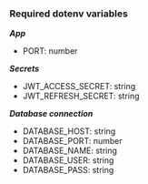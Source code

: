 
### Required dotenv variables

***App***
* PORT: number

***Secrets***
* JWT_ACCESS_SECRET: string
* JWT_REFRESH_SECRET: string

***Database connection***
* DATABASE_HOST: string
* DATABASE_PORT: number
* DATABASE_NAME: string
* DATABASE_USER: string
* DATABASE_PASS: string